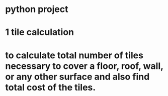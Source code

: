 # python project
# 1 tile calculation 
# to calculate total number of tiles necessary to cover a floor, roof, wall, or any other surface and also find total cost of the tiles.

